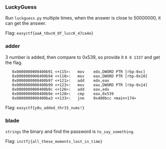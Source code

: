 ### LuckyGuess

Run `luckguess.py` multiple times, when the answer is close to 50000000, it can get the answer.

Flag: `easyctf{aaA_tOucH_0f_luccK_47ca4e}`

### adder

3 number is added, then compare to 0x539, so provide it `0 0 1337` and get the flag.

```
   0x0000000000400b91 <+115>:   mov    edx,DWORD PTR [rbp-0xc]
   0x0000000000400b94 <+118>:   mov    eax,DWORD PTR [rbp-0x10]
   0x0000000000400b97 <+121>:   add    edx,eax
   0x0000000000400b99 <+123>:   mov    eax,DWORD PTR [rbp-0x14]
   0x0000000000400b9c <+126>:   add    eax,edx
   0x0000000000400b9e <+128>:   cmp    eax,0x539
   0x0000000000400ba3 <+133>:   jne    0x400bcc <main+174>
```

Flag: `easyctf{y0u_added_thr33_nums!}`

### blade

`strings` the binary and find the password is `to_say_something`.

Flag: `inctfj{all_these_moments_lost_in_time}`

### 
